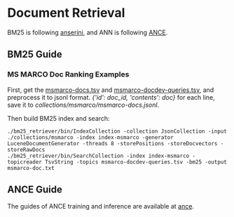 # Document Retrieval
BM25 is following [anserini](https://github.com/castorini/anserini), and ANN is following [ANCE](https://github.com/microsoft/ANCE).

## BM25 Guide
### MS MARCO Doc Ranking Examples
First, get the [msmarco-docs.tsv](https://msmarco.blob.core.windows.net/msmarcoranking/msmarco-docs.tsv.gz) and [msmarco-docdev-queries.tsv](https://msmarco.blob.core.windows.net/msmarcoranking/msmarco-docdev-queries.tsv.gz), and preprocess it to jsonl format. *{'id': doc_id, 'contents': doc}* for each line, save it to *collections/msmarco/msmarco-docs.jsonl*.

Then build BM25 index and search:
```
./bm25_retriever/bin/IndexCollection -collection JsonCollection -input ./collections/msmarco -index index-msmarco -generator LuceneDocumentGenerator -threads 8 -storePositions -storeDocvectors -storeRawDocs
./bm25_retriever/bin/SearchCollection -index index-msmarco -topicreader TsvString -topics msmarco-docdev-queries.tsv -bm25 -output msmarco-doc.txt
```

## ANCE Guide
The guides of ANCE training and inference are available at [ance](./openmatch_ance_retriver_readme.md).
